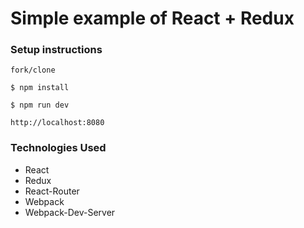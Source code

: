 # Simple example of React + Redux

### Setup instructions

```
fork/clone

$ npm install

$ npm run dev

http://localhost:8080
```

### Technologies Used
- React
- Redux
- React-Router
- Webpack
- Webpack-Dev-Server
